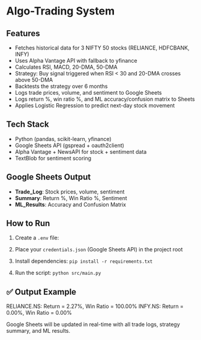 # Algo-Trading System 

## Features

- Fetches historical data for 3 NIFTY 50 stocks (RELIANCE, HDFCBANK, INFY)
- Uses Alpha Vantage API with fallback to yfinance
- Calculates RSI, MACD, 20-DMA, 50-DMA
- Strategy: Buy signal triggered when RSI < 30 and 20-DMA crosses above 50-DMA
- Backtests the strategy over 6 months
- Logs trade prices, volume, and sentiment to Google Sheets
- Logs return %, win ratio %, and ML accuracy/confusion matrix to Sheets
- Applies Logistic Regression to predict next-day stock movement

## Tech Stack

- Python (pandas, scikit-learn, yfinance)
- Google Sheets API (gspread + oauth2client)
- Alpha Vantage + NewsAPI for stock + sentiment data
- TextBlob for sentiment scoring

## Google Sheets Output

- **Trade_Log**: Stock prices, volume, sentiment
- **Summary**: Return %, Win Ratio %, Sentiment
- **ML_Results**: Accuracy and Confusion Matrix

## How to Run

1. Create a `.env` file:

2. Place your `credentials.json` (Google Sheets API) in the project root

3. Install dependencies:
    `pip install -r requirements.txt`

4. Run the script:
    `python src/main.py`

## ✅ Output Example

RELIANCE.NS: Return = 2.27%, Win Ratio = 100.00%
INFY.NS: Return = 0.00%, Win Ratio = 0.00%

Google Sheets will be updated in real-time with all trade logs, strategy summary, and ML results.


